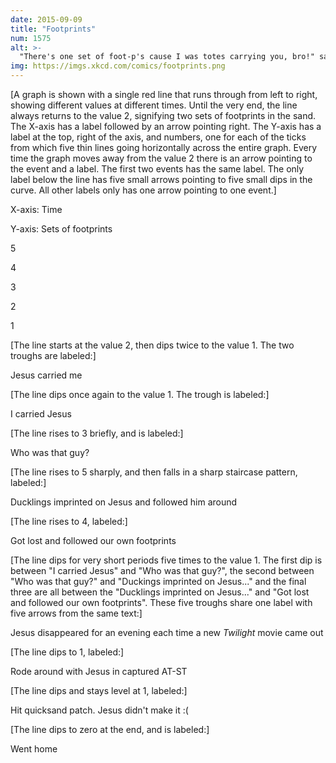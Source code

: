 ```yaml
---
date: 2015-09-09
title: "Footprints"
num: 1575
alt: >-
  "There's one set of foot-p's cause I was totes carrying you, bro!" said Jesus seconds before I punched him.
img: https://imgs.xkcd.com/comics/footprints.png
---
```

[A graph is shown with a single red line that runs through from left to right, showing different values at different times. Until the very end, the line always returns to the value 2, signifying two sets of footprints in the sand. The X-axis has a label followed by an arrow pointing right. The Y-axis has a label at the top, right of the axis, and numbers, one for each of the ticks from which five thin lines going horizontally across the entire graph. Every time the graph moves away from the value 2 there is an arrow pointing to the event and a label. The first two events has the same label. The only label below the line has five small arrows pointing to five small dips in the curve. All other labels only has one arrow pointing to one event.]

X-axis: Time

Y-axis: Sets of footprints

5

4

3

2

1

[The line starts at the value 2, then dips twice to the value 1. The two troughs are labeled:]

Jesus carried me

[The line dips once again to the value 1. The trough is labeled:]

I carried Jesus

[The line rises to 3 briefly, and is labeled:]

Who was that guy?

[The line rises to 5 sharply, and then falls in a sharp staircase pattern, labeled:]

Ducklings imprinted on Jesus and followed him around

[The line rises to 4, labeled:]

Got lost and followed our own footprints

[The line dips for very short periods five times to the value 1. The first dip is between "I carried Jesus" and "Who was that guy?", the second between "Who was that guy?" and "Duckings imprinted on Jesus..." and the final three are all between the "Ducklings imprinted on Jesus..." and "Got lost and followed our own footprints". These five troughs share one label with five arrows from the same text:]

Jesus disappeared for an evening each time a new *Twilight* movie came out

[The line dips to 1, labeled:]

Rode around with Jesus in captured AT-ST

[The line dips and stays level at 1, labeled:]

Hit quicksand patch. Jesus didn't make it :(

[The line dips to zero at the end, and is labeled:]

Went home